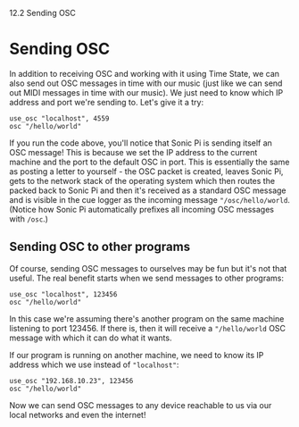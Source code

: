 12.2 Sending OSC

# Sending OSC

In addition to receiving OSC and working with it using Time State, we
can also send out OSC messages in time with our music (just like we can
send out MIDI messages in time with our music). We just need to know
which IP address and port we're sending to. Let's give it a try:

```
use_osc "localhost", 4559
osc "/hello/world"
```

If you run the code above, you'll notice that Sonic Pi is sending itself
an OSC message! This is because we set the IP address to the current
machine and the port to the default OSC in port. This is essentially the
same as posting a letter to yourself - the OSC packet is created, leaves
Sonic Pi, gets to the network stack of the operating system which then
routes the packed back to Sonic Pi and then it's received as a standard
OSC message and is visible in the cue logger as the incoming message
`"/osc/hello/world`. (Notice how Sonic Pi automatically prefixes all
incoming OSC messages with `/osc`.)

## Sending OSC to other programs

Of course, sending OSC messages to ourselves may be fun but it's not
that useful. The real benefit starts when we send messages to other
programs:


```
use_osc "localhost", 123456
osc "/hello/world"
```

In this case we're assuming there's another program on the same machine
listening to port 123456. If there is, then it will receive a
`"/hello/world` OSC message with which it can do what it wants.

If our program is running on another machine, we need to know its IP
address which we use instead of `"localhost"`:

```
use_osc "192.168.10.23", 123456
osc "/hello/world"
```

Now we can send OSC messages to any device reachable to us via our local
networks and even the internet!
